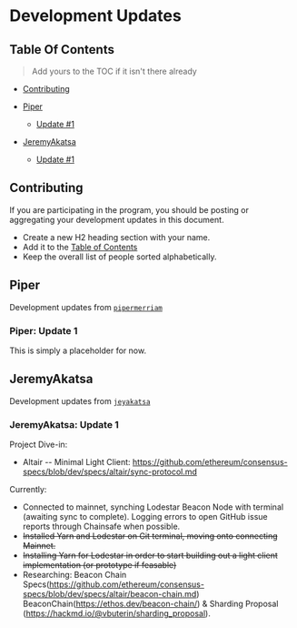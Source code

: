 # Development Updates

## Table Of Contents

> Add yours to the TOC if it isn't there already

- [Contributing](#contributing)
- [Piper](#piper)
    - [Update #1](#piper-update-1)

- [JeremyAkatsa](#jeremyakatsa)
    - [Update #1](#jeremyakatsa-update-1)


## Contributing

If you are participating in the program, you should be posting or aggregating
your development updates in this document.

- Create a new H2 heading section with your name.
- Add it to the [Table of Contents](#table-of-contents)
- Keep the overall list of people sorted alphabetically.


## Piper

Development updates from [`pipermerriam`](https://github.com/pipermerriam/)

### Piper: Update 1

This is simply a placeholder for now.

## JeremyAkatsa

Development updates from [`jeyakatsa`](https://github.com/jeyakatsa)

### JeremyAkatsa: Update 1

Project Dive-in:
- Altair -- Minimal Light Client: https://github.com/ethereum/consensus-specs/blob/dev/specs/altair/sync-protocol.md

Currently:
- Connected to mainnet, synching Lodestar Beacon Node with terminal (awaiting sync to complete). Logging errors to open GitHub issue reports through Chainsafe when possible.
- ~~Installed Yarn and Lodestar on Git terminal, moving onto connecting Mainnet.~~
- ~~Installing Yarn for Lodestar in order to start building out a light client implementation (or prototype if feasable)~~
- Researching: Beacon Chain Specs(https://github.com/ethereum/consensus-specs/blob/dev/specs/altair/beacon-chain.md) BeaconChain(https://ethos.dev/beacon-chain/) & Sharding Proposal (https://hackmd.io/@vbuterin/sharding_proposal).
